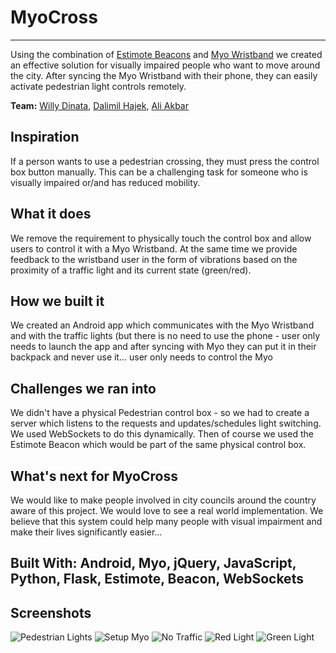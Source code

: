 # MyoCross
----------------
Using the combination of [Estimote Beacons](http://estimote.com/) and [Myo Wristband](https://www.myo.com/) we created an effective solution for visually impaired people who want to move around the city. After syncing the Myo Wristband with their phone, they can easily activate pedestrian light controls remotely.

**Team:** [Willy Dinata](https://github.com/whdinata), [Dalimil Hajek](https://github.com/dalimil), [Ali Akbar](https://github.com/aliakbars)


## Inspiration

If a person wants to use a pedestrian crossing, they must press the control box button manually. This can be a challenging task for someone who is visually impaired or/and has reduced mobility.

## What it does

We remove the requirement to physically touch the control box and allow users to control it with a Myo Wristband. At the same time we provide feedback to the wristband user in the form of vibrations based on the proximity of a traffic light and its current state (green/red).

## How we built it

We created an Android app which communicates with the Myo Wristband and with the traffic lights (but there is no need to use the phone - user only needs to launch the app and after syncing with Myo they can put it in their backpack and never use it... user only needs to control the Myo

## Challenges we ran into

We didn't have a physical Pedestrian control box - so we had to create a server which listens to the requests and updates/schedules light switching. We used WebSockets to do this dynamically. Then of course we used the Estimote Beacon which would be part of the same physical control box.

## What's next for MyoCross

We would like to make people involved in city councils around the country aware of this project. We would love to see a real world implementation. We believe that this system could help many people with visual impairment and make their lives significantly easier...

## Built With: Android, Myo, jQuery, JavaScript, Python, Flask, Estimote, Beacon, WebSockets

## Screenshots

![Pedestrian Lights](https://github.com/whdinata/MyoCross/blob/master/screenshots/pedestrian-lights.gif)
![Setup Myo](https://github.com/whdinata/MyoCross/blob/master/screenshots/myo.png)
![No Traffic](https://github.com/whdinata/MyoCross/blob/master/screenshots/no-traffic.png)
![Red Light](https://github.com/whdinata/MyoCross/blob/master/screenshots/red-light.png)
![Green Light](https://github.com/whdinata/MyoCross/blob/master/screenshots/green-light.png)